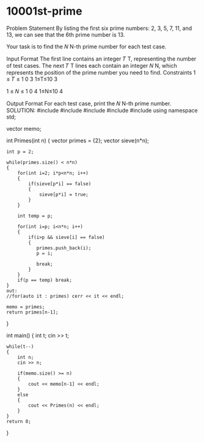# 10001st-prime
Problem Statement
By listing the first six prime numbers: 2, 3, 5, 7, 11, and 13, we can see that the 6th prime number is 13.

Your task is to find the 
𝑁
N-th prime number for each test case.

Input Format
The first line contains an integer 
𝑇
T, representing the number of test cases.
The next 
𝑇
T lines each contain an integer 
𝑁
N, which represents the position of the prime number you need to find.
Constraints
1
≤
𝑇
≤
1
0
3
1≤T≤10 
3
 
1
≤
𝑁
≤
1
0
4
1≤N≤10 
4
 
Output Format
For each test case, print the 
𝑁
N-th prime number.
SOLUTION:
#include <cmath>
#include <cstdio>
#include <vector>
#include <iostream>
#include <algorithm>
using namespace std;


vector<int> memo;

int Primes(int n)
{
    vector<int> primes = {2};
    vector<bool> sieve(n*n);
    
    int p = 2;        

    while(primes.size() < n*n)
    {                      
        for(int i=2; i*p<n*n; i++)
        {
            if(sieve[p*i] == false)
            {
                sieve[p*i] = true;
            }
        }   
        
        int temp = p;
        
        for(int i=p; i<n*n; i++)
        {            
            if(i>p && sieve[i] == false)
            {
               primes.push_back(i);
               p = i;

               break;
            }            
        }
        if(p == temp) break;
    }
    out:
    //for(auto it : primes) cerr << it << endl;
    
    memo = primes;       
    return primes[n-1];    
}



int main() 
{
    int t;
    cin >> t;
    
    while(t--)
    {
        int n;
        cin >> n;
        
        if(memo.size() >= n)
        {
            cout << memo[n-1] << endl;
        }        
        else 
        {
            cout << Primes(n) << endl;
        }
    }
    return 0;
}
